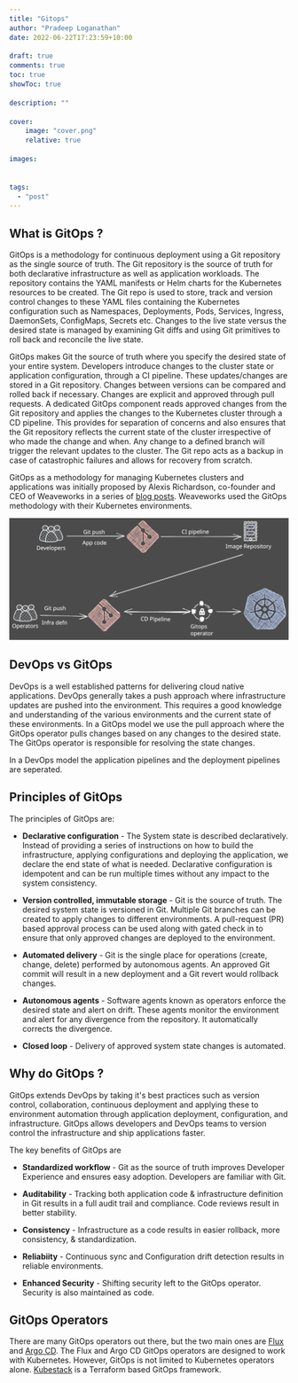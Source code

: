 ```yaml
---
title: "Gitops"
author: "Pradeep Loganathan"
date: 2022-06-22T17:23:59+10:00

draft: true
comments: true
toc: true
showToc: true

description: ""

cover:
    image: "cover.png"
    relative: true

images:


tags:
  - "post"
---
```


## What is GitOps ?

GitOps is a methodology for continuous deployment using a Git repository as the single source of truth. The Git repository is the source of truth for both declarative infrastructure as well as application workloads. The repository contains the YAML manifests or Helm charts for the Kubernetes resources to be created. The Git repo is used to store, track and version control changes to these YAML files containing the Kubernetes configuration such as Namespaces, Deployments, Pods, Services, Ingress, DaemonSets, ConfigMaps, Secrets etc. Changes to the live state versus the desired state is managed by examining Git diffs and using Git primitives to roll back and reconcile the live state.

GitOps makes Git the source of truth where you specify the desired state of your entire system. Developers introduce changes to the cluster state or application configuration, through a CI pipeline. These updates/changes are stored in a Git repository. Changes between versions can be compared and rolled back if necessary. Changes are explicit and approved through pull requests. A dedicated GitOps component reads approved changes from the Git repository and applies the changes to the Kubernetes cluster through a CD pipeline. This provides for separation of concerns and also ensures that the Git repository reflects the current state of the cluster irrespective of who made the change and when. Any change to a defined branch will trigger the relevant updates to the cluster. The Git repo acts as a backup in case of catastrophic failures and allows for recovery from scratch.

GitOps as a methodology for managing Kubernetes clusters and applications was initially proposed by Alexis Richardson, co-founder and CEO of Weaveworks in a series of [blog posts](https://www.weave.works/blog/gitops-operations-by-pull-request). Weaveworks used the GitOps methodology with their Kubernetes environments.

![GitOps Process](images/gitops-process.svg "Simplified GitOps workflow")

## DevOps vs GitOps

DevOps is a well established patterns for delivering cloud native applications. DevOps generally takes a push approach where infrastructure updates are pushed into the environment. This requires a good knowledge and understanding of the various environments and the current state of these environments. In a GitOps model we use the pull approach where the GitOps operator pulls changes based on any changes to the desired state. The GitOps operator is responsible for resolving the state changes.

In a DevOps model the application pipelines and the deployment pipelines are seperated.
## Principles of GitOps

The principles of GitOps are:

* __Declarative configuration__ - The System state is described declaratively. Instead of providing a series of instructions on how to build the infrastructure, applying configurations and deploying the application, we declare the end state of what is needed. Declarative configuration is idempotent and can be run multiple times without any impact to the system consistency.

* __Version controlled, immutable storage__ - Git is the source of truth. The desired system state is versioned in Git. Multiple Git branches can be created to apply changes to different environments. A pull-request (PR) based approval process can be used along with gated check in to ensure that only approved changes are deployed to the environment. 

* __Automated delivery__ - Git is the single place for operations (create, change, delete) performed by autonomous agents. An approved Git commit will result in a new deployment and a Git revert would rollback changes.

* __Autonomous agents__ - Software agents known as operators enforce the desired state and alert on drift. These agents monitor the environment and alert for any divergence from the repository. It automatically corrects the divergence.

* __Closed loop__ - Delivery of approved system state changes is automated.

## Why do GitOps ?

GitOps extends DevOps by taking it's best practices such as version control, collaboration, continuous deployment and applying these to environment automation through application deployment, configuration, and infrastructure. GitOps allows developers and DevOps teams to version control the infrastructure and ship applications faster.

The key benefits of GitOps are

* __Standardized workflow__ -  Git as the source of truth improves Developer Experience and ensures easy adoption. Developers are familiar with Git.

* __Auditability__ - Tracking both application code & infrastructure definition in Git results in a full audit trail and compliance. Code reviews result in better stability.

* __Consistency__ - Infrastructure as a code results in easier rollback, more consistency, & standardization.

* __Reliabiity__ - Continuous sync and Configuration drift detection results in reliable environments.

* __Enhanced Security__ - Shifting security left to the GitOps operator. Security is also maintained as code.

## GitOps Operators

There are many GitOps operators out there, but the two main ones are [Flux](https://fluxcd.io/) and [Argo CD](https://argoproj.github.io/). The Flux and Argo CD GitOps operators are designed to work with Kubernetes. However, GitOps is not limited to Kubernetes operators alone. [Kubestack](https://www.kubestack.com/) is a Terraform based GitOps framework.